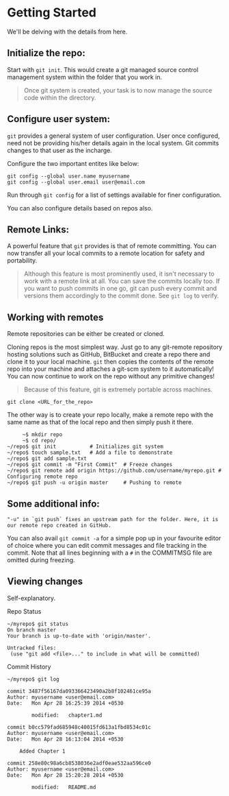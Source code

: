 Getting Started
===============

We'll be delving with the details from here.

Initialize the repo:
-------------------

Start with `git init`. This would create a git managed source control management system within the folder that you work in.
> Once git system is created, your task is to now manage the source code within the directory.

Configure user system:
---------------------

`git` provides a general system of user configuration. User once configured, need not be providing his/her details again in the local system. Git commits changes to that user as the incharge. 

Configure the two important entites like below:

	git config --global user.name myusername
	git config --global user.email user@email.com

Run through `git config` for a list of settings available for finer configuration.

You can also configure details based on repos also.

Remote Links:
-------------

A powerful feature that `git` provides is that of remote committing. You can now transfer all your local commits to a remote location for safety and portability. 
> Although this feature is most prominently used, it isn't necessary to work with a remote link at all. You can save the commits locally too. 
> If you want to push commits in one go, git can push every commit and versions them accordingly to the commit done. See `git log` to verify.

Working with remotes
--------------------

Remote repositories can be either be created or cloned. 

Cloning repos is the most simplest way. Just go to any git-remote repository hosting solutions such as GitHub, BitBucket and create a repo there and clone it to your local machine. `git` then copies the contents of the remote repo into your machine and attaches a git-scm system to it automatically! You can now continue to work on the repo without any primitive changes! 

> Because of this feature, git is extremely portable across machines.

	git clone <URL_for_the_repo>

The other way is to create your repo locally, make a remote repo with the same name as that of the local repo and then simply push it there.

	     ~$ mkdir repo
	     ~$ cd repo/
	~/repo$ git init           # Initializes git system
	~/repo$ touch sample.txt   # Add a file to demonstrate
	~/repo$ git add sample.txt
	~/repo$ git commit -m "First Commit"  # Freeze changes
	~/repo$ git remote add origin https://github.com/username/myrepo.git # Configuring remote repo
	~/repo$ git push -u origin master     # Pushing to remote

Some additional info:
--------------------

	"-u" in `git push` fixes an upstream path for the folder. Here, it is our remote repo created in GitHub.


You can also avail `git commit -a` for a simple pop up in your favourite editor of choice where you can edit commit messages and file tracking in the commit. Note that all lines beginning with a `#` in the COMMITMSG file are omitted during freezing.

Viewing changes
---------------

Self-explanatory.

Repo Status

	~/myrepo$ git status
	On branch master
	Your branch is up-to-date with 'origin/master'.
	
	Untracked files:
	 (use "git add <file>..." to include in what will be committed)


Commit History

	~/myrepo$ git log

	commit 3487f56167da093366423490a2b8f102461ce95a
	Author: myusername <user@email.com>
	Date:   Mon Apr 28 16:25:39 2014 +0530
	
	        modified:   chapter1.md
	
	commit b0cc579fad685948c40015fd613a1fbd8534c01c
	Author: myusername <user@email.com>
	Date:   Mon Apr 28 16:13:04 2014 +0530
	
		Added Chapter 1
	
	commit 258e80c98a6cb8538036e2adf0eae532aa596ce0
	Author: myusername <user@email.com>
	Date:   Mon Apr 28 15:20:28 2014 +0530
	
	        modified:   README.md



